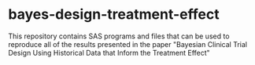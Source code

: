 # bayes-design-treatment-effect
This repository contains SAS programs and files that can be used to reproduce all of the results presented in the paper "Bayesian Clinical Trial Design Using Historical Data that Inform the Treatment Effect"
